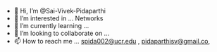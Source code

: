 - 👋 Hi, I’m @Sai-Vivek-Pidaparthi
- 👀 I’m interested in ... Networks
- 🌱 I’m currently learning ...
- 💞️ I’m looking to collaborate on ...
- 📫 How to reach me ... spida002@ucr.edu , pidaparthisv@gmail.co,

<!---
Sai-Vivek-Pidaparthi/Sai-Vivek-Pidaparthi is a ✨ special ✨ repository because its `README.md` (this file) appears on your GitHub profile.
You can click the Preview link to take a look at your changes.
--->
